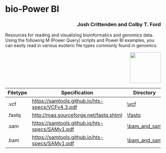 # bio-Power BI

<h3 align="right">Josh Crittenden and Colby T. Ford</h3>

Resources for reading and visualizing bioinformatics and genomics data. Using the following M (Power Query) scripts and Power BI examples, you can easily read in various esoteric file types commonly found in genomics.

<p align="right"><img src="https://raw.githubusercontent.com/colbyford/bioPowerBI/master/img/icon.png?token=AA5DFSBIJC67H47MYABFGYK7HQDIA" width="100px"></p>


| Filetype 	| Specification                                    	| Directory    	                |
|----------	|--------------------------------------------------	|-------------------------------|
| .vcf     	| https://samtools.github.io/hts-specs/VCFv4.3.pdf 	| [\vcf](vcf)         	        |
| .fastq   	| http://maq.sourceforge.net/fastq.shtml           	| [\fastq](fastq)       	      |
| .sam     	| https://samtools.github.io/hts-specs/SAMv1.pdf   	| [\bam_and_sam](bam_and_sam) 	|
| .bam     	| https://samtools.github.io/hts-specs/SAMv1.pdf   	| [\bam_and_sam](bam_and_sam) 	|


